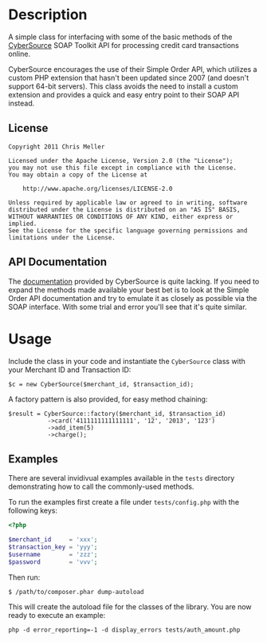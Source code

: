 Description
===========
A simple class for interfacing with some of the basic methods of the [CyberSource](http://cybersource.com) SOAP Toolkit API for processing credit card transactions online.

CyberSource encourages the use of their Simple Order API, which utilizes a custom PHP extension that hasn't been updated since 2007 (and doesn't support 64-bit servers). This class avoids the need to install a custom extension and provides a quick and easy entry point to their SOAP API instead.

License
-------

	Copyright 2011 Chris Meller

	Licensed under the Apache License, Version 2.0 (the "License");
	you may not use this file except in compliance with the License.
	You may obtain a copy of the License at

	    http://www.apache.org/licenses/LICENSE-2.0

	Unless required by applicable law or agreed to in writing, software
	distributed under the License is distributed on an "AS IS" BASIS,
	WITHOUT WARRANTIES OR CONDITIONS OF ANY KIND, either express or implied.
	See the License for the specific language governing permissions and
	limitations under the License.

API Documentation
-----------------
The [documentation](http://www.cybersource.com/developers/develop/integration_methods/simple_order_and_soap_toolkit_api/) provided by CyberSource is quite lacking. If you need to expand the methods made available your best bet is to look at the Simple Order API documentation and try to emulate it as closely as possible via the SOAP interface. With some trial and error you'll see that it's quite similar.

Usage
=====
Include the class in your code and instantiate the ``CyberSource`` class with your Merchant ID and Transaction ID:


	$c = new CyberSource($merchant_id, $transaction_id);

A factory pattern is also provided, for easy method chaining:

	$result = CyberSource::factory($merchant_id, $transaction_id)
	           ->card('4111111111111111', '12', '2013', '123')
	           ->add_item(5)
	           ->charge();


Examples
--------
There are several invidivual examples available in the ``tests`` directory demonstrating how to call the commonly-used methods.

To run the examples first create a file under `tests/config.php` with the following keys:

```php
<?php

$merchant_id     = 'xxx';
$transaction_key = 'yyy';
$username        = 'zzz';
$password        = 'vvv';
```

Then run:

```
$ /path/to/composer.phar dump-autoload
```

This will create the autoload file for the classes of the library. You are now ready to execute an example:

```
php -d error_reporting=-1 -d display_errors tests/auth_amount.php
```